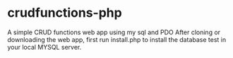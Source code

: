 # crudfunctions-php
A simple CRUD functions web app using my sql and PDO
After cloning or downloading the web app, first run install.php to install the database test in your local MYSQL server.
